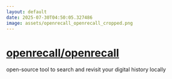 ```yaml
---
layout: default
date: 2025-07-30T04:50:05.327486
image: assets/openrecall_openrecall_cropped.png
---
```


# [openrecall/openrecall](https://github.com/openrecall/openrecall)

open-source tool to search and revisit your digital history locally
